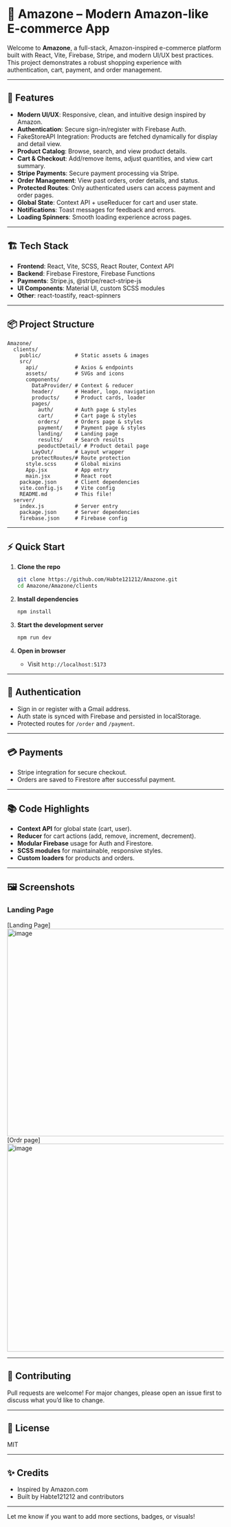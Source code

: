 # 🛒 Amazone – Modern Amazon-like E-commerce App

Welcome to **Amazone**, a full-stack, Amazon-inspired e-commerce platform built with React, Vite, Firebase, Stripe, and modern UI/UX best practices. This project demonstrates a robust shopping experience with authentication, cart, payment, and order management.

---

## 🚀 Features

- **Modern UI/UX**: Responsive, clean, and intuitive design inspired by Amazon.
- **Authentication**: Secure sign-in/register with Firebase Auth.
- FakeStoreAPI Integration: Products are fetched dynamically for display and detail view.
- **Product Catalog**: Browse, search, and view product details.
- **Cart & Checkout**: Add/remove items, adjust quantities, and view cart summary.
- **Stripe Payments**: Secure payment processing via Stripe.
- **Order Management**: View past orders, order details, and status.
- **Protected Routes**: Only authenticated users can access payment and order pages.
- **Global State**: Context API + useReducer for cart and user state.
- **Notifications**: Toast messages for feedback and errors.
- **Loading Spinners**: Smooth loading experience across pages.

---

## 🏗️ Tech Stack

- **Frontend**: React, Vite, SCSS, React Router, Context API
- **Backend**: Firebase Firestore, Firebase Functions
- **Payments**: Stripe.js, @stripe/react-stripe-js
- **UI Components**: Material UI, custom SCSS modules
- **Other**: react-toastify, react-spinners

---

## 📦 Project Structure

```
Amazone/
  clients/
    public/           # Static assets & images
    src/
      api/            # Axios & endpoints
      assets/         # SVGs and icons
      components/
        DataProvider/ # Context & reducer
        header/       # Header, logo, navigation
        products/     # Product cards, loader
        pages/
          auth/       # Auth page & styles
          cart/       # Cart page & styles
          orders/     # Orders page & styles
          payment/    # Payment page & styles
          landing/    # Landing page
          results/    # Search results
          peoductDetail/ # Product detail page
        LayOut/       # Layout wrapper
        protectRoutes/# Route protection
      style.scss      # Global mixins
      App.jsx         # App entry
      main.jsx        # React root
    package.json      # Client dependencies
    vite.config.js    # Vite config
    README.md         # This file!
  server/
    index.js          # Server entry
    package.json      # Server dependencies
    firebase.json     # Firebase config
```

---

## ⚡ Quick Start

1. **Clone the repo**

   ```bash
   git clone https://github.com/Habte121212/Amazone.git
   cd Amazone/Amazone/clients
   ```

2. **Install dependencies**

   ```bash
   npm install
   ```

3. **Start the development server**

   ```bash
   npm run dev
   ```

4. **Open in browser**
   - Visit `http://localhost:5173`

---

## 🔑 Authentication

- Sign in or register with a Gmail address.
- Auth state is synced with Firebase and persisted in localStorage.
- Protected routes for `/order` and `/payment`.

---

## 💳 Payments

- Stripe integration for secure checkout.
- Orders are saved to Firestore after successful payment.

---

## 📚 Code Highlights

- **Context API** for global state (cart, user).
- **Reducer** for cart actions (add, remove, increment, decrement).
- **Modular Firebase** usage for Auth and Firestore.
- **SCSS modules** for maintainable, responsive styles.
- **Custom loaders** for products and orders.

---

## 🖼️ Screenshots

### Landing Page

[Landing Page]<img width="960" height="482" alt="image" src="https://github.com/user-attachments/assets/f02538b6-2b43-49d0-963f-89f78940d4ff" />
<br>
[Ordr page] <img width="960" height="483" alt="image" src="https://github.com/user-attachments/assets/4f4a8b8a-f3b1-4d2c-b631-aede62787cb1" />





---

## 🤝 Contributing

Pull requests are welcome! For major changes, please open an issue first to discuss what you’d like to change.

---

## 📄 License

MIT

---

## ✨ Credits

- Inspired by Amazon.com
- Built by Habte121212 and contributors

---

Let me know if you want to add more sections, badges, or visuals!

